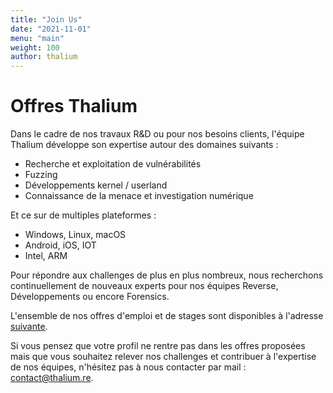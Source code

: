 ```yaml
---
title: "Join Us"
date: "2021-11-01"
menu: "main"
weight: 100
author: thalium
---
```


# Offres Thalium

Dans le cadre de nos travaux R&D ou pour nos besoins clients, l'équipe Thalium développe son expertise autour des domaines suivants :
- Recherche et exploitation de vulnérabilités
- Fuzzing
- Développements kernel / userland
- Connaissance de la menace et investigation numérique

Et ce sur de multiples plateformes :
- Windows, Linux, macOS
- Android, iOS, IOT
- Intel, ARM

Pour répondre aux challenges de plus en plus nombreux, nous recherchons continuellement de nouveaux experts pour nos équipes Reverse, Développements ou encore Forensics.

L'ensemble de nos offres d'emploi et de stages sont disponibles à l'adresse [suivante](https://thales.wd3.myworkdayjobs.com/fr-FR/Careers/jobs?q=thalium).

Si vous pensez que votre profil ne rentre pas dans les offres proposées mais que vous souhaitez relever nos challenges et contribuer à l'expertise de nos équipes, n'hésitez pas à nous contacter par mail : [contact@thalium.re](mailto:contact@thalium.re).
